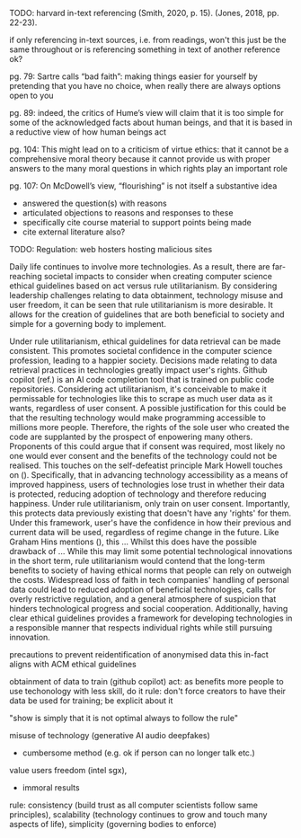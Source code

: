 <!-- SPDX-License-Identifier: zlib-acknowledgement -->
TODO: harvard in-text referencing
(Smith, 2020, p. 15).
(Jones, 2018, pp. 22-23).

if only referencing in-text sources, i.e. from readings, won't this just be the same throughout
or is referencing something in text of another reference ok?

pg. 79:
Sartre calls “bad faith”: making things
easier for yourself by pretending that you have no choice, when really there are
always options open to you 

pg. 89:
indeed, the critics of
Hume’s view will claim that it is too simple for some of the acknowledged facts about
human beings, and that it is based in a reductive view of how human beings act

pg. 104:
This might lead on to a criticism of virtue ethics: that it
cannot be a comprehensive moral theory because it cannot provide us with
proper answers to the many moral questions in which rights play an important
role

pg. 107:
 On McDowell’s view, “flourishing”
is not itself a substantive idea

- answered the question(s) with reasons
- articulated objections to reasons and responses to these
- specifically cite course material to support points being made
- cite external literature also?

TODO: Regulation: web hosters hosting malicious sites

Daily life continues to involve more technologies.
As a result, there are far-reaching societal impacts to consider when creating computer science ethical guidelines based on act versus rule utilitarianism.
By considering leadership challenges relating to data obtainment, technology misuse and user freedom,
it can be seen that rule utilitarianism is more desirable.
It allows for the creation of guidelines that are both beneficial to society and simple for a governing body to implement.

Under rule utilitarianism, ethical guidelines for data retrieval can be made consistent.
This promotes societal confidence in the computer science profession, 
leading to a happier society.
Decisions made relating to data retrieval practices in technologies greatly impact user's rights.
Github copilot (ref.) is an AI code completion tool that is trained on public code repositories.
Considering act utilitarianism, it's conceivable to make it permissable for technologies like this
to scrape as much user data as it wants, regardless of user consent.
A possible justification for this could be that the resulting technology would make programming
accessible to millions more people. Therefore, the rights of the sole user who created the code
are supplanted by the prospect of enpowering many others. 
Proponents of this could argue that if consent was required, most likely no one would ever consent
and the benefits of the technology could not be realised.
This touches on the self-defeatist principle Mark Howell touches on ().
Specifically, that in advancing technology accessibility as a means of improved happiness,
users of technologies lose trust in whether their data is protected, 
reducing adoption of technology and therefore reducing happiness.
Under rule utilitarianism, only train on user consent.
Importantly, this protects data previously existing that doesn't have any 'rights' for them.
Under this framework, user's have the confidence in how their previous and current data
will be used, regardless of regime change in the future.
Like Graham Hins mentions (), this ...
Whilst this does have the possible drawback of ...
While this may limit some potential technological innovations in the short term, 
rule utilitarianism would contend that the long-term benefits to society of having ethical norms that people can rely on outweigh the costs.
Widespread loss of faith in tech companies' handling of personal data could lead to reduced adoption of beneficial technologies, calls for overly restrictive regulation, and a general atmosphere of suspicion that hinders technological progress and social cooperation. Additionally, having clear ethical guidelines provides a framework for developing technologies in a responsible manner that respects individual rights while still pursuing innovation.

precautions to prevent reidentification of anonymised data
this in-fact aligns with ACM ethical guidelines

obtainment of data to train (github copilot)
act: as benefits more people to use techonology with less skill, do it 
rule: don't force creators to have their data be used for training; be explicit about it

"show is simply that it is not optimal always to follow the rule"

misuse of technology (generative AI audio deepfakes)
 - cumbersome method (e.g. ok if person can no longer talk etc.)

value users freedom (intel sgx),
 - immoral results


rule:
consistency (build trust as all computer scientists follow same principles),
scalability (technology continues to grow and touch many aspects of life),
simplicity (governing bodies to enforce)
